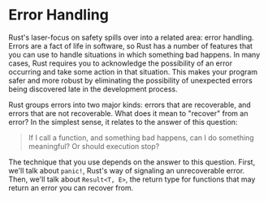 # Error Handling

Rust's laser-focus on safety spills over into a related area: error handling.
Errors are a fact of life in software, so Rust has a number of features that you
can use to handle situations in which something bad happens. In many cases,
Rust requires you to acknowledge the possibility of an error occurring and take
some action in that situation. This makes your program safer and more robust by
eliminating the possibility of unexpected errors being discovered late in the
development process.

Rust groups errors into two major kinds: errors that are recoverable, and
errors that are not recoverable. What does it mean to "recover" from an
error? In the simplest sense, it relates to the answer of this question:

> If I call a function, and something bad happens, can I do something
> meaningful? Or should execution stop?

The technique that you use depends on the answer to this question. First,
we'll talk about `panic!`, Rust's way of signaling an unrecoverable error.
Then, we'll talk about `Result<T, E>`, the return type for functions that
may return an error you can recover from.
